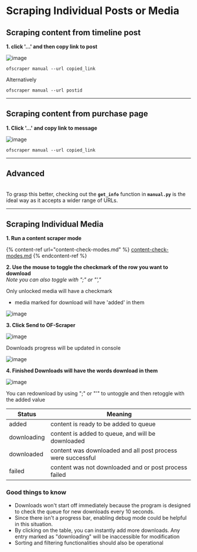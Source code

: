 # Scraping Individual Posts or Media

## Scraping content from timeline post

**1. click '...' and then copy link to post**

![image](https://github.com/datawhores/OF-Scraper/assets/67020411/84a87986-36ef-4d75-a9d9-10d7b572419a)

```
ofscraper manual --url copied_link
```

Alternatively

```
ofscraper manual --url postid
```



***

## Scraping content from purchase page

**1. Click '...' and copy link to message**

![image](https://github.com/datawhores/OF-Scraper/assets/67020411/74cebb3f-c0e4-4cbb-b2f7-18b52e2a98a6)

```
ofscraper manual --url copied_link
```



***

## Advanced

\
To grasp this better, checking out the **`get_info`** function in **`manual.py`** is the ideal way as it accepts a wider range of URLs.



***

## Scraping Individual Media

**1. Run a content scraper mode**

{% content-ref url="content-check-modes.md" %}
[content-check-modes.md](content-check-modes.md)
{% endcontent-ref %}

**2. Use the mouse to toggle the checkmark of the row you want to download**\
_Note you can also toggle with  ";" or "',"_&#x20;

Only unlocked media will have a checkmark

* media marked for download will have 'added' in them

![image](https://github.com/datawhores/OF-Scraper/assets/67020411/48e3badd-5502-480b-aeaa-04d58c769dd1)

**3. Click Send to OF-Scraper**

![image](https://github.com/datawhores/OF-Scraper/assets/67020411/9727c122-73ea-4043-850a-4d4fe0ffbf33)

Downloads progress will be updated in console

![image](https://github.com/datawhores/OF-Scraper/assets/67020411/9d0748b2-c036-4b7f-91c0-499b78a808e1)

**4. Finished Downloads will have the words download in them**

![image](https://github.com/datawhores/OF-Scraper/assets/67020411/7ae553c7-94d1-4a03-a44f-83fd056b80f9)

You can redownload by using ";" or "'" to untoggle and then retoggle with the added value

| Status      | Meaning                                                     |
| ----------- | ----------------------------------------------------------- |
| added       | content is ready to be added to queue                       |
| downloading | content is added to queue, and will be downloaded           |
| downloaded  | content was downloaded and all post process were successful |
| failed      | content was not downloaded and or post process failed       |

### Good things to know

* Downloads won't start off immediately because the program is designed to check the queue for new downloads every 10 seconds.
* Since there isn't a progress bar, enabling debug mode could be helpful in this situation.
* By clicking on the table, you can instantly add more downloads. Any entry marked as "downloading" will be inaccessible for modification
* Sorting and filtering functionalities should also be operational
